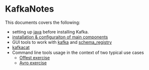 # KafkaNotes

This documents covers the following:
* setting up [java](./JavaNotes.md) before installing Kafka.
* [installation & configuraiton of main components](./installation_notes.md)
* GUI tools to work with [kafka](./cmak.md) and [schema_registry](./lenses.md)
* [kafkacat](./kafkacat.md)
* Command line tools usage in the context of two typical use cases
    - [Offest exercise](./offset_exercise1.md)
    - [Avro exercise](./avro_example_one/example.md)
